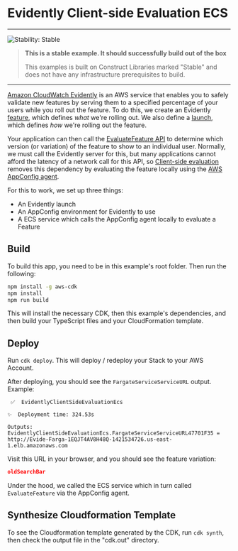 # Evidently Client-side Evaluation ECS
<!--BEGIN STABILITY BANNER-->
---

![Stability: Stable](https://img.shields.io/badge/stability-Stable-success.svg?style=for-the-badge)

> **This is a stable example. It should successfully build out of the box**
>
> This examples is built on Construct Libraries marked "Stable" and does not have any infrastructure prerequisites to build.

---
<!--END STABILITY BANNER-->

[Amazon CloudWatch Evidently](https://docs.aws.amazon.com/AmazonCloudWatch/latest/monitoring/CloudWatch-Evidently.html)
is an AWS service that enables you to safely validate new features by serving them to a specified percentage of your users while you roll out the feature.
To do this, we create an Evidently [feature](https://docs.aws.amazon.com/cloudwatchevidently/latest/APIReference/API_CreateFeature.html),
which defines *what* we're rolling out. We also define a [launch](https://docs.aws.amazon.com/cloudwatchevidently/latest/APIReference/API_CreateLaunch.html),
which defines *how* we're rolling out the feature.

Your application can then call the [EvaluateFeature API](https://docs.aws.amazon.com/cloudwatchevidently/latest/APIReference/API_EvaluateFeature.html)
to determine which version (or variation) of the feature to show to an individual user.
Normally, we must call the Evidently server for this, but many applications cannot afford the latency of a network call for this API,
so [Client-side evaluation](https://docs.aws.amazon.com/AmazonCloudWatch/latest/monitoring/CloudWatch-Evidently-client-side-evaluation.html)
removes this dependency by evaluating the feature locally using the [AWS AppConfig agent](https://docs.aws.amazon.com/appconfig/latest/userguide/appconfig-integration-containers-agent.html).

For this to work, we set up three things:

- An Evidently launch
- An AppConfig environment for Evidently to use
- A ECS service which calls the AppConfig agent locally to evaluate a Feature


## Build

To build this app, you need to be in this example's root folder. Then run the following:

```bash
npm install -g aws-cdk
npm install
npm run build
```

This will install the necessary CDK, then this example's dependencies, and then build your TypeScript files and your CloudFormation template.

## Deploy

Run `cdk deploy`. This will deploy / redeploy your Stack to your AWS Account.

After deploying, you should see the `FargateServiceServiceURL` output. Example:

```shell
 ✅  EvidentlyClientSideEvaluationEcs

✨  Deployment time: 324.53s

Outputs:
EvidentlyClientSideEvaluationEcs.FargateServiceServiceURL47701F35 = http://Evide-Farga-1EQJT4AV8H48Q-1421534726.us-east-1.elb.amazonaws.com
```

Visit this URL in your browser, and you should see the feature variation:
```json
oldSearchBar
```

Under the hood, we called the ECS service which in turn called `EvaluateFeature` via the AppConfig agent.

## Synthesize Cloudformation Template

To see the Cloudformation template generated by the CDK, run `cdk synth`, then check the output file in the "cdk.out" directory.

